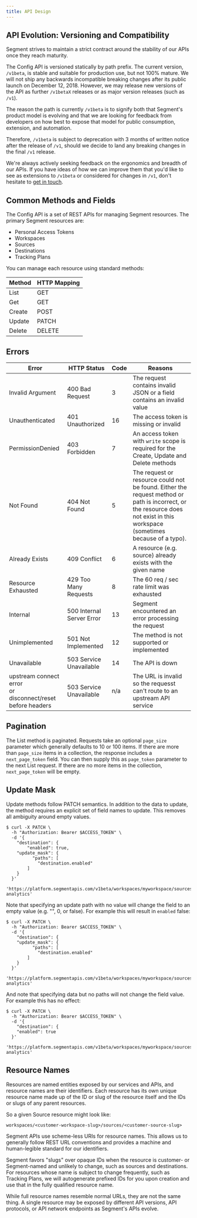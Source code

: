 ```yaml
---
title: API Design
---
```


## API Evolution: Versioning and Compatibility

Segment strives to maintain a strict contract around the stability of our APIs once they reach maturity.

The Config API is versioned statically by path prefix. The current version, `/v1beta`, is stable and suitable for production use, but not 100% mature. We will not ship any backwards incompatible breaking changes after its public launch on December 12, 2018. However, we may release new versions of the API as further `/v1betaX` releases or as major version releases (such as `/v1`).

The reason the path is currently `/v1beta` is to signify both that Segment's product model is evolving and that we are looking for feedback from developers on how best to expose that model for public consumption, extension, and automation.

Therefore, `/v1beta` is subject to deprecation with 3 months of written notice after the release of `/v1`, should we decide to land any breaking changes in the final `/v1` release.

We're always actively seeking feedback on the ergonomics and breadth of our APIs. If you have ideas of how we can improve them that you'd like to see as extensions to `/v1beta` or considered for changes in `/v1`, don't hesitate to [get in touch](https://segment.com/help/contact/).

## Common Methods and Fields

The Config API is a set of REST APIs for managing Segment resources. The primary Segment resources are:

* Personal Access Tokens
* Workspaces
* Sources
* Destinations
* Tracking Plans

You can manage each resource using standard methods:

| Method | HTTP Mapping          |
|--------|-----------------------|
| List   | GET <collection URL>  |
| Get    | GET <resource URL>    |
| Create | POST <collection URL> |
| Update | PATCH <resource URL>  |
| Delete | DELETE <resource URL> |

## Errors

| Error              | HTTP Status               | Code | Reasons                                                                                               |
|--------------------|---------------------------|------|-------------------------------------------------------------------------------------------------------|
| Invalid Argument   | 400 Bad Request           | 3    | The request contains invalid JSON or a field contains an invalid value                                |
| Unauthenticated    | 401 Unauthorized          | 16   | The access token is missing or invalid                                                                |
| PermissionDenied   | 403 Forbidden             | 7    | An access token with `write` scope is required for the Create, Update and Delete methods              |
| Not Found          | 404 Not Found             | 5    | The request or resource could not be found. Either the request method or path is incorrect, or the resource does not exist in this workspace (sometimes because of a typo). |
| Already Exists     | 409 Conflict              | 6    | A resource (e.g. source) already exists with the given name                                           |
| Resource Exhausted | 429 Too Many Requests     | 8    | The 60 req / sec rate limit was exhausted                                                             |
| Internal           | 500 Internal Server Error | 13   | Segment encountered an error processing the request                                                   |
| Unimplemented      | 501 Not Implemented       | 12   | The method is not supported or implemented                                                            |
| Unavailable        | 503 Service Unavailable   | 14   | The API is down                                                                                       |
| upstream connect error <br /> or disconnect/reset before headers | 503 Service Unavailable | n/a | The URL is invalid so the requesst can't route to an upstream API service          |

## Pagination

The List method is paginated. Requests take an optional `page_size` parameter which generally defaults to 10 or 100 items. If there are more than `page_size` items in a collection, the response includes a `next_page_token` field. You can then supply this as `page_token` parameter to the next List request. If there are no more items in the collection, `next_page_token` will be empty.

## Update Mask

Update methods follow PATCH semantics. In addition to the data to update, the method requires an explicit set of field names to update. This removes all ambiguity around empty values.

```shell
$ curl -X PATCH \
  -h "Authorization: Bearer $ACCESS_TOKEN" \
  -d '{
	"destination": {
		"enabled": true,
    "update_mask": {
		  "paths": [
  			"destination.enabled"
	  	]
    }
  }'
  'https://platform.segmentapis.com/v1beta/workspaces/myworkspace/sources/js/destinations/google-analytics'
```

Note that specifying an update path with no value will change the field to an empty value (e.g. "", 0, or false). For example this will result in `enabled` false:

```shell
$ curl -X PATCH \
  -h "Authorization: Bearer $ACCESS_TOKEN" \
  -d '{
	"destination": {
    "update_mask": {
		  "paths": [
  			"destination.enabled"
	  	]
    }
  }'
  'https://platform.segmentapis.com/v1beta/workspaces/myworkspace/sources/js/destinations/google-analytics'
```

And note that specifying data but no paths will not change the field value. For example this has no effect:

```shell
$ curl -X PATCH \
  -h "Authorization: Bearer $ACCESS_TOKEN" \
  -d '{
	"destination": {
    "enabled": true
  }'
  'https://platform.segmentapis.com/v1beta/workspaces/myworkspace/sources/js/destinations/google-analytics'
```

## Resource Names

Resources are named entities exposed by our services and APIs, and resource names are their identifiers. Each resource has its own unique resource name made up of the ID or slug of the resource itself and the IDs or slugs of any parent resources.

So a given Source resource might look like:

`workspaces/<customer-workspace-slug>/sources/<customer-source-slug>`

Segment APIs use scheme-less URIs for resource names. This allows us to generally follow REST URL conventions and provides a machine and human-legible standard for our identifiers.

Segment favors "slugs" over opaque IDs when the resource is customer- or Segment-named and unlikely to change, such as sources and destinations. For resources whose name is subject to change frequently, such as Tracking Plans, we will autogenerate prefixed IDs for you upon creation and use that in the fully qualified resource name.

While full resource names resemble normal URLs, they are not the same thing. A single resource may be exposed by different API versions, API protocols, or API network endpoints as Segment's APIs evolve.
